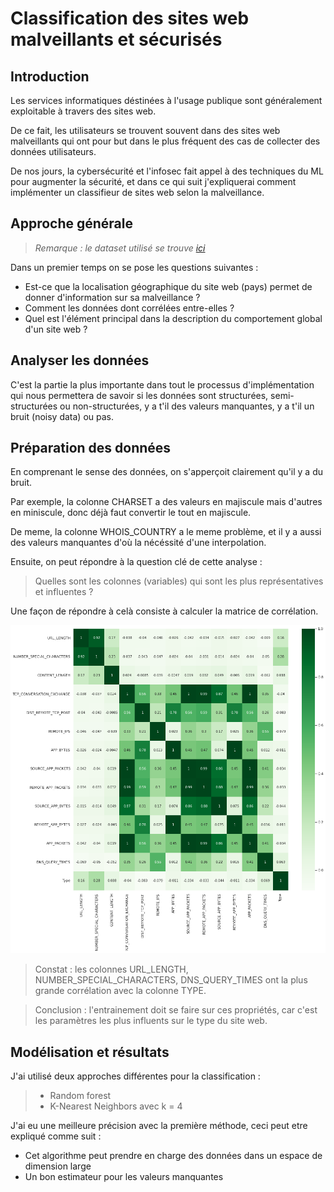 # __Classification des sites web malveillants et sécurisés__

## __Introduction__

Les services informatiques déstinées à l'usage publique sont généralement exploitable à travers des sites web. 

De ce fait, les utilisateurs se trouvent souvent dans des sites web malveillants qui ont pour but dans le plus fréquent des cas de collecter des données utilisateurs.

De nos jours, la cybersécurité et l'infosec fait appel à des techniques du ML pour augmenter la sécurité, et dans ce qui suit j'expliquerai comment implémenter un classifieur de sites web selon la malveillance.

## __Approche générale__
> *Remarque : le dataset utilisé se trouve [ici](https://drive.google.com/file/d/16ZoWefXlM386ZaxDtPkotzHVBE169oOh/view?usp=sharing)*

Dans un premier temps on se pose les questions suivantes :

- Est-ce que la localisation géographique du site web (pays) permet de donner d'information sur sa malveillance ? 
- Comment les données dont corrélées entre-elles ?
- Quel est l'élément principal dans la description du comportement global d'un site web ?

## __Analyser les données__
C'est la partie la plus importante dans tout le processus d'implémentation qui nous permettera de savoir si les données sont structurées, semi-structurées ou non-structurées, y a t'il des valeurs manquantes, y a t'il un bruit (noisy data) ou pas.

## __Préparation des données__
En comprenant le sense des données, on s'apperçoit clairement qu'il y a du bruit.

Par exemple, la colonne CHARSET a des valeurs en majiscule mais d'autres en miniscule, donc déjà faut convertir le tout en majiscule.

De meme, la colonne WHOIS_COUNTRY a le meme problème, et il y a aussi des valeurs manquantes d'où la nécéssité d'une interpolation.

Ensuite, on peut répondre à la question clé de cette analyse :
> Quelles sont les colonnes (variables) qui sont les plus représentatives et influentes ? 

Une façon de répondre à celà consiste à calculer la matrice de corrélation.

![Corrélation](cor_matrix.png)

> Constat : les colonnes URL_LENGTH, NUMBER_SPECIAL_CHARACTERS, DNS_QUERY_TIMES ont la plus grande corrélation avec la colonne TYPE.

> Conclusion : l'entrainement doit se faire sur ces propriétés, car c'est les paramètres les plus influents sur le type du site web.

## __Modélisation et résultats__
J'ai utilisé deux approches différentes pour la classification :
> - Random forest 
> - K-Nearest Neighbors avec k = 4

J'ai eu une meilleure précision avec la première méthode, ceci peut etre expliqué comme suit : 

- Cet algorithme peut prendre en charge des données dans un espace de dimension large
- Un bon estimateur pour les valeurs manquantes




